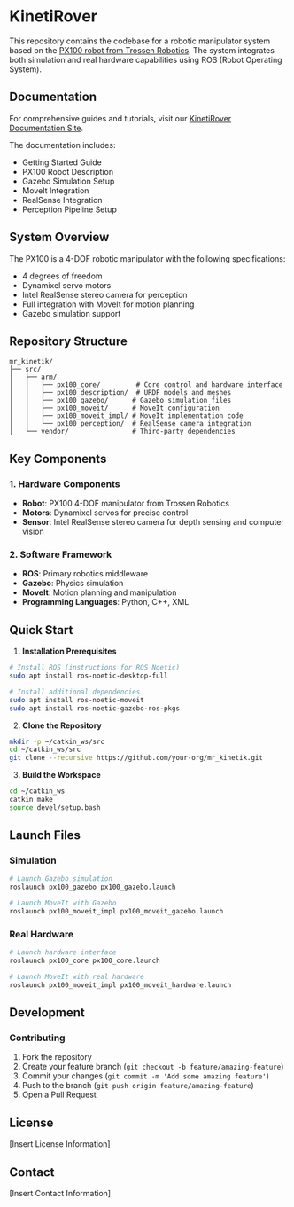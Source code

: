 # KinetiRover

This repository contains the codebase for a robotic manipulator system based on the [PX100 robot from Trossen Robotics](https://docs.trossenrobotics.com/interbotix_xsarms_docs/specifications/px100.html). The system integrates both simulation and real hardware capabilities using ROS (Robot Operating System).

## Documentation

For comprehensive guides and tutorials, visit our [KinetiRover Documentation Site](https://ank27.github.io/KinetiRover).

The documentation includes:
- Getting Started Guide
- PX100 Robot Description
- Gazebo Simulation Setup
- MoveIt Integration
- RealSense Integration
- Perception Pipeline Setup

## System Overview

The PX100 is a 4-DOF robotic manipulator with the following specifications:
- 4 degrees of freedom
- Dynamixel servo motors
- Intel RealSense stereo camera for perception
- Full integration with MoveIt for motion planning
- Gazebo simulation support

## Repository Structure

```
mr_kinetik/
├── src/
│   ├── arm/
│   │   ├── px100_core/         # Core control and hardware interface
│   │   ├── px100_description/  # URDF models and meshes
│   │   ├── px100_gazebo/      # Gazebo simulation files
│   │   ├── px100_moveit/      # MoveIt configuration
│   │   ├── px100_moveit_impl/ # MoveIt implementation code
│   │   └── px100_perception/  # RealSense camera integration
│   └── vendor/                # Third-party dependencies
```

## Key Components

### 1. Hardware Components
- **Robot**: PX100 4-DOF manipulator from Trossen Robotics
- **Motors**: Dynamixel servos for precise control
- **Sensor**: Intel RealSense stereo camera for depth sensing and computer vision

### 2. Software Framework
- **ROS**: Primary robotics middleware
- **Gazebo**: Physics simulation
- **MoveIt**: Motion planning and manipulation
- **Programming Languages**: Python, C++, XML

## Quick Start

1. **Installation Prerequisites**
```bash
# Install ROS (instructions for ROS Noetic)
sudo apt install ros-noetic-desktop-full

# Install additional dependencies
sudo apt install ros-noetic-moveit
sudo apt install ros-noetic-gazebo-ros-pkgs
```

2. **Clone the Repository**
```bash
mkdir -p ~/catkin_ws/src
cd ~/catkin_ws/src
git clone --recursive https://github.com/your-org/mr_kinetik.git
```

3. **Build the Workspace**
```bash
cd ~/catkin_ws
catkin_make
source devel/setup.bash
```

## Launch Files

### Simulation
```bash
# Launch Gazebo simulation
roslaunch px100_gazebo px100_gazebo.launch

# Launch MoveIt with Gazebo
roslaunch px100_moveit_impl px100_moveit_gazebo.launch
```

### Real Hardware
```bash
# Launch hardware interface
roslaunch px100_core px100_core.launch

# Launch MoveIt with real hardware
roslaunch px100_moveit_impl px100_moveit_hardware.launch
```

## Development

### Contributing
1. Fork the repository
2. Create your feature branch (`git checkout -b feature/amazing-feature`)
3. Commit your changes (`git commit -m 'Add some amazing feature'`)
4. Push to the branch (`git push origin feature/amazing-feature`)
5. Open a Pull Request

## License
[Insert License Information]

## Contact
[Insert Contact Information]
